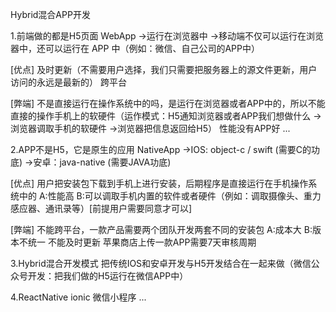 Hybrid混合APP开发

1.前端做的都是H5页面  WebApp
  ->运行在浏览器中
  ->移动端不仅可以运行在浏览器中，还可以运行在 APP 中（例如：微信、自己公司的APP中）

  [优点]
    及时更新（不需要用户选择，我们只需要把服务器上的源文件更新，用户访问的永远是最新的）
    跨平台

  [弊端]
    不是直接运行在操作系统中的吗，是运行在浏览器或者APP中的，所以不能直接的操作手机上的软硬件（运作模式：H5通知浏览器或者APP我们想做什么 -> 浏览器调取手机的软硬件 ->浏览器把信息返回给H5）
    性能没有APP好
    ...

2.APP不是H5，它是原生的应用 NativeApp
  ->IOS: object-c / swift  (需要C的功底)
  ->安卓：java-native   (需要JAVA功底)

 [优点]
   用户把安装包下载到手机上进行安装，后期程序是直接运行在手机操作系统中的
     A:性能高
     B:可以调取手机内置的软件或者硬件（例如：调取摄像头、重力感应器、通讯录等）[前提用户需要同意才可以]

 [弊端]
   不能跨平台，一款产品需要两个团队开发两套不同的安装包
     A:成本大
     B:版本不统一
   不能及时更新
   苹果商店上传一款APP需要7天审核周期

3.Hybrid混合开发模式
  把传统IOS和安卓开发与H5开发结合在一起来做（微信公众号开发：把我们做的H5运行在微信APP中）

4.ReactNative ionic 微信小程序 ...

